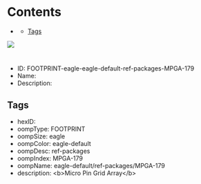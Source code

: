 



Contents
========

* [](#)
	* [Tags](#tags)
  
![][im]
# 

- ID: FOOTPRINT-eagle-eagle-default-ref-packages-MPGA-179
- Name: 
- Description: 

## Tags

- hexID: 
- oompType: FOOTPRINT
- oompSize: eagle
- oompColor: eagle-default
- oompDesc: ref-packages
- oompIndex: MPGA-179
- oompName: eagle-default/ref-packages/MPGA-179
- description: &lt;b&gt;Micro Pin Grid Array&lt;/b&gt;



[im]: image.png
